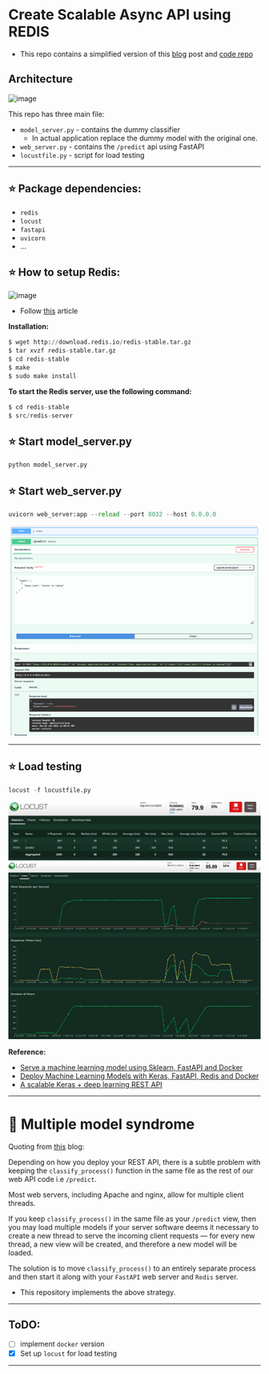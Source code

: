 # Create Scalable Async API using REDIS


- This repo contains a simplified version of this  [blog](https://medium.com/analytics-vidhya/deploy-machine-learning-models-with-keras-fastapi-redis-and-docker-4940df614ece) post and [code repo](https://github.com/shanesoh/deploy-ml-fastapi-redis-docker) 

## Architecture

![image](https://miro.medium.com/max/592/1*TfV7PImGdWWeJMaZBkjNnw.png)



This repo has three main file:

- `model_server.py` - contains the dummy classifier
  - In actual application replace the dummy model with the original one.
- `web_server.py` - contains the `/predict` api using FastAPI
- `locustfile.py` - script for load testing

----

## :star: Package dependencies:

- `redis`
- `locust`
- `fastapi`
- `uvicorn`
- ...

## :star: How to setup Redis:

![image](https://www.pyimagesearch.com/wp-content/uploads/2018/01/keras_api_message_broker.png)

- Follow [this](https://www.pyimagesearch.com/2018/01/29/scalable-keras-deep-learning-rest-api/) article

**Installation:**

```py
$ wget http://download.redis.io/redis-stable.tar.gz
$ tar xvzf redis-stable.tar.gz
$ cd redis-stable
$ make
$ sudo make install
```

**To start the Redis server, use the following command:**

```py
$ cd redis-stable
$ src/redis-server
```

## :star: Start model_server.py

```py
python model_server.py
```

## :star: Start web_server.py

```py
uvicorn web_server:app --reload --port 8032 --host 0.0.0.0
```

<center>
<img src="assets/web_server.png" width="600" alt="image">
</center>

----

## :star: Load testing

```py
locust -f locustfile.py
```


<center>
<img src="assets/locust_1.png" width="600" alt="image">
</center>


<center>
<img src="assets/locust_2.png" width="600" alt="image">
</center>

**Reference:**

- [Serve a machine learning model using Sklearn, FastAPI and Docker](https://medium.com/analytics-vidhya/serve-a-machine-learning-model-using-sklearn-fastapi-and-docker-85aabf96729b)
- [Deploy Machine Learning Models with Keras, FastAPI, Redis and Docker](https://medium.com/analytics-vidhya/deploy-machine-learning-models-with-keras-fastapi-redis-and-docker-4940df614ece)
- [A scalable Keras + deep learning REST API](https://www.pyimagesearch.com/2018/01/29/scalable-keras-deep-learning-rest-api/)

----


# :dart: Multiple model syndrome

Quoting from [this](https://www.pyimagesearch.com/2018/01/29/scalable-keras-deep-learning-rest-api/) blog:

Depending on how you deploy your REST API, there is a subtle problem with keeping the `classify_process()` function in the same file as the rest of our web API code i.e `/predict`.

Most web servers, including Apache and nginx, allow for multiple client threads.

If you keep `classify_process()` in the same file as your `/predict`
view, then you may load multiple models if your server software deems it necessary to create a new thread to serve the incoming client requests — for every new thread, a new view will be created, and therefore a new model will be loaded.

The solution is to move `classify_process()`
to an entirely separate process and then start it along with your `FastAPI` web server and `Redis` server.


- This repository implements the above strategy.

----

## ToDO:

- [ ] implement `docker` version
- [x] Set up `locust` for load testing

----

 


